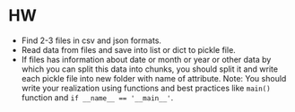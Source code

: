 # HW
* Find 2-3 files in csv and json formats.
* Read data from files and save into list or dict to pickle file. 
* If files has information about date or month or year or other data by which 
you can split this data into chunks, you should split it 
and write each pickle file into new folder with name of attribute.
Note:
You should write your realization using functions 
and best practices like `main()` function and `if __name__ == '__main__'`.
